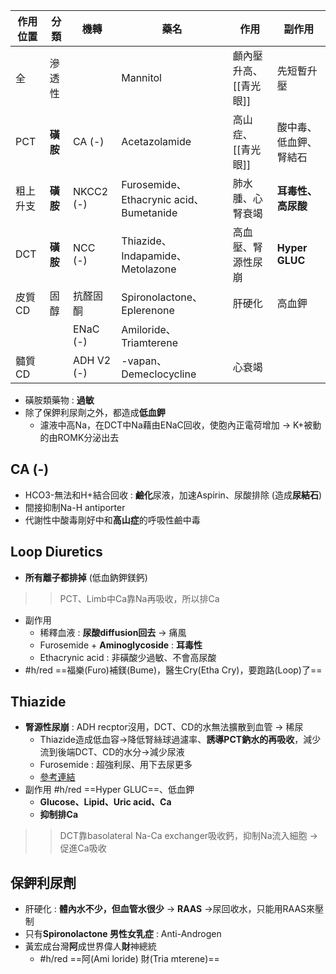 | 作用位置 | 分類   | 機轉         | 藥名                      | 作用               | 副作用         |
|----------|--------|--------------|---------------------------|--------------------|----------------|
| 全       | 滲透性 |              | Mannitol                  | 顱內壓升高、[[青光眼]] | 先短暫升壓     |
| PCT      | **磺胺**   | CA (-)       | Acetazolamide             | 高山症、[[青光眼]]     | 酸中毒、低血鉀、腎結石 |
| 粗上升支 | **磺胺**   | NKCC2 (-) | Furosemide、Ethacrynic acid、Bumetanide| 肺水腫、心腎衰竭   | **耳毒性、高尿酸** |
| DCT      | **磺胺**   | NCC (-)    | Thiazide、Indapamide、Metolazone | 高血壓、腎源性尿崩 | **Hyper GLUC**     |
| 皮質CD    | 固醇   | 抗醛固酮     | Spironolactone、Eplerenone | 肝硬化             | 高血鉀         |
|          |        | ENaC (-)       | Amiloride、Triamterene    |                    |                |
| 髓質 CD   |        | ADH V2 (-)    | -vapan、Demeclocycline    |   心衰竭     |                |
- 磺胺類藥物 : **過敏**
- 除了保鉀利尿劑之外，都造成**低血鉀**
	- 濾液中高Na，在DCT中Na藉由ENaC回收，使胞內正電荷增加 -> K+被動的由ROMK分泌出去
## CA (-)
- HCO3-無法和H+結合回收 : **鹼化**尿液，加速Aspirin、尿酸排除 (造成**尿結石**)
- 間接抑制Na-H antiporter
- 代謝性中酸毒剛好中和**高山症**的呼吸性鹼中毒
## Loop Diuretics
- **所有離子都排掉** (低血鈉鉀鎂鈣)
>> PCT、Limb中Ca靠Na再吸收，所以排Ca
- 副作用
	- 稀釋血液 : **尿酸diffusion回去** -> 痛風
	- Furosemide + **Aminoglycoside** : **耳毒性**
	- Ethacrynic acid : 非磺酸少過敏、不會高尿酸
- #h/red ==福樂(Furo)補鎂(Bume)，醫生Cry(Etha Cry)，要跑路(Loop)了==
## Thiazide
- **腎源性尿崩** : ADH recptor沒用，DCT、CD的水無法擴散到血管 -> 稀尿
	- Thiazide造成低血容->降低腎絲球過濾率、**誘導PCT鈉水的再吸收**，減少流到後端DCT、CD的水分->減少尿液
	- Furosemide : 超強利尿、用下去尿更多
	-  [參考連結](https://meddataspeaks.wordpress.com/2015/05/17/%E5%9C%8B%E8%80%83%E8%A7%A3%E9%A1%8C-thiazide%E5%88%A9%E5%B0%BF%E5%8A%91%E7%94%A8%E6%96%BC%E8%85%8E%E5%9B%A0%E6%80%A7%E5%B0%BF%E5%B4%A9%E7%97%87%E7%9A%84%E6%A9%9F%E8%BD%89/)
- 副作用 #h/red ==Hyper GLUC==、低血鉀
	- **Glucose、Lipid、Uric acid、Ca**
	- **抑制排Ca**
>> 	DCT靠basolateral Na-Ca exchanger吸收鈣，抑制Na流入細胞 -> 促進Ca吸收
## 保鉀利尿劑
- 肝硬化 : **體內水不少，但血管水很少** -> **RAAS** ->尿回收水，只能用RAAS來壓制
- 只有**Spironolactone 男性女乳症** : Anti-Androgen
- 黃宏成台灣**阿**成世界偉人**財**神總統
	- #h/red ==阿(Ami loride) 財(Tria mterene)==
